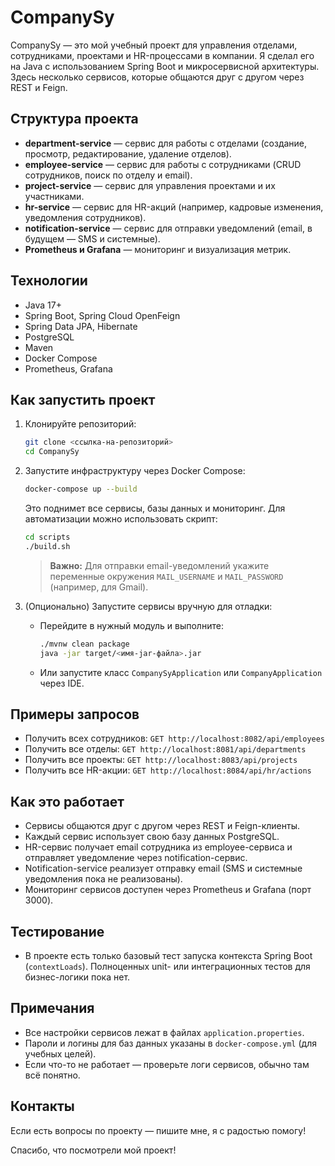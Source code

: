 # CompanySy

CompanySy — это мой учебный проект для управления отделами, сотрудниками, проектами и HR-процессами в компании. Я сделал его на Java с использованием Spring Boot и микросервисной архитектуры. Здесь несколько сервисов, которые общаются друг с другом через REST и Feign.

## Структура проекта
- **department-service** — сервис для работы с отделами (создание, просмотр, редактирование, удаление отделов).
- **employee-service** — сервис для работы с сотрудниками (CRUD сотрудников, поиск по отделу и email).
- **project-service** — сервис для управления проектами и их участниками.
- **hr-service** — сервис для HR-акций (например, кадровые изменения, уведомления сотрудников).
- **notification-service** — сервис для отправки уведомлений (email, в будущем — SMS и системные).
- **Prometheus и Grafana** — мониторинг и визуализация метрик.

## Технологии
- Java 17+
- Spring Boot, Spring Cloud OpenFeign
- Spring Data JPA, Hibernate
- PostgreSQL
- Maven
- Docker Compose
- Prometheus, Grafana

## Как запустить проект
1. Клонируйте репозиторий:
   ```bash
   git clone <ссылка-на-репозиторий>
   cd CompanySy
   ```
2. Запустите инфраструктуру через Docker Compose:
   ```bash
   docker-compose up --build
   ```
   Это поднимет все сервисы, базы данных и мониторинг. Для автоматизации можно использовать скрипт:
   ```bash
   cd scripts
   ./build.sh
   ```
   > **Важно:** Для отправки email-уведомлений укажите переменные окружения `MAIL_USERNAME` и `MAIL_PASSWORD` (например, для Gmail).

3. (Опционально) Запустите сервисы вручную для отладки:
   - Перейдите в нужный модуль и выполните:
     ```bash
     ./mvnw clean package
     java -jar target/<имя-jar-файла>.jar
     ```
   - Или запустите класс `CompanySyApplication` или `CompanyApplication` через IDE.

## Примеры запросов
- Получить всех сотрудников: `GET http://localhost:8082/api/employees`
- Получить все отделы: `GET http://localhost:8081/api/departments`
- Получить все проекты: `GET http://localhost:8083/api/projects`
- Получить все HR-акции: `GET http://localhost:8084/api/hr/actions`

## Как это работает
- Сервисы общаются друг с другом через REST и Feign-клиенты.
- Каждый сервис использует свою базу данных PostgreSQL.
- HR-сервис получает email сотрудника из employee-сервиса и отправляет уведомление через notification-сервис.
- Notification-service реализует отправку email (SMS и системные уведомления пока не реализованы).
- Мониторинг сервисов доступен через Prometheus и Grafana (порт 3000).

## Тестирование
- В проекте есть только базовый тест запуска контекста Spring Boot (`contextLoads`). Полноценных unit- или интеграционных тестов для бизнес-логики пока нет.

## Примечания
- Все настройки сервисов лежат в файлах `application.properties`.
- Пароли и логины для баз данных указаны в `docker-compose.yml` (для учебных целей).
- Если что-то не работает — проверьте логи сервисов, обычно там всё понятно.

## Контакты
Если есть вопросы по проекту — пишите мне, я с радостью помогу!

Спасибо, что посмотрели мой проект! 
